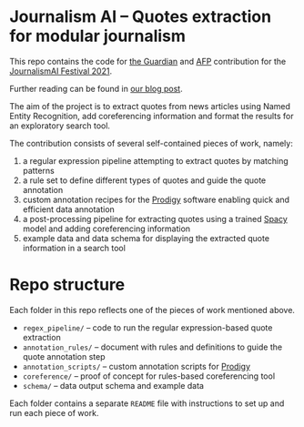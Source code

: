 # Journalism AI – Quotes extraction for modular journalism

This repo contains the code for [the Guardian](https://www.theguardian.com) and [AFP](https://www.afp.com/) contribution for the [JournalismAI Festival 2021](https://www.journalismaifestival.com/).

Further reading can be found in [our blog post](https://www.theguardian.com/info/2021/nov/25/talking-sense-using-machine-learning-to-understand-quotes).


The aim of the project is to extract quotes from news articles using Named Entity Recognition, add coreferencing 
information and format the results for an exploratory search tool.

The contribution consists of several self-contained pieces of work, namely:
1. a regular expression pipeline attempting to extract quotes by matching patterns
2. a rule set to define different types of quotes and guide the quote annotation
3. custom annotation recipes for the [Prodigy](https://prodi.gy/) software enabling quick and efficient data annotation
4. a post-processing pipeline for extracting quotes using a trained [Spacy](https://spacy.io/) model and adding coreferencing information
5. example data and data schema for displaying the extracted quote information in a search tool 

# Repo structure

Each folder in this repo reflects one of the pieces of work mentioned above.

- `regex_pipeline/` – code to run the regular expression-based quote extraction 
- `annotation_rules/` – document with rules and definitions to guide the quote annotation step
- `annotation_scripts/` – custom annotation scripts for [Prodigy](https://prodi.gy/)
- `coreference/` – proof of concept for rules-based coreferencing tool
- `schema/` – data output schema and example data 

Each folder contains a separate `README` file with instructions to set up and run each piece of work.


